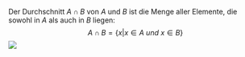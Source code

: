 Der Durchschnitt $A \cap B$ von $A$ und $B$ ist die Menge aller Elemente, die sowohl in $A$ als auch in $B$ liegen:
$$A \cap B = \{x| x \in A\ und\ x \in B\}$$
![](Durchschnitt%20von%20zwei%20Mengen.png)